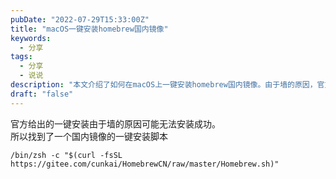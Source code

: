 ```yaml
---
pubDate: "2022-07-29T15:33:00Z"
title: "macOS一键安装homebrew国内镜像"
keywords:
  - 分享
tags:
  - 分享
  - 说说
description: "本文介绍了如何在macOS上一键安装homebrew国内镜像。由于墙的原因，官方提供的一键安装可能无法成功，因此作者找到了一个国内镜像的一键安装脚本，并提供了具体的安装命令。"
draft: "false"
---
```


<p>官方给出的一键安装由于墙的原因可能无法安装成功。<br />所以找到了一个国内镜像的一键安装脚本</p><pre><code class="lang-bash">/bin/zsh -c &quot;$(curl -fsSL https://gitee.com/cunkai/HomebrewCN/raw/master/Homebrew.sh)&quot;</code></pre>